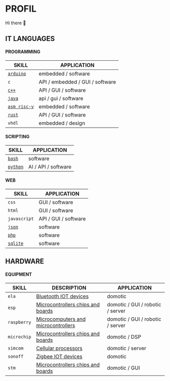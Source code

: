 # PROFIL

Hi there 👋

## IT LANGUAGES

#### PROGRAMMING

|SKILL|APPLICATION|
|-----|-----------|
|[`arduino`](https://docs.arduino.cc/language-reference/)|embedded / software|
|`c`|API / embedded / GUI / software|
|[`c++`](https://isocpp.org/)|API / GUI / software|
|[`java`](https://www.java.com/fr/)|api / gui / software|
|[`asm risc-v`](https://asm-docs.microagi.org/risc-v/riscv-asm.html)|embedded / software|
|[`rust`](https://www.rust-lang.org/fr)|API / GUI / software|
|`vhdl`|embedded / design|

#### SCRIPTING

|SKILL|APPLICATION|
|-----|-----------|
|[`bash`](https://www.gnu.org/software/bash/manual/bash.html)|software|
|[`python`](https://www.python.org/)|AI / API / software|

#### WEB

|SKILL|APPLICATION|
|-----|-----------|
|`css`|GUI / software|
|`html`|GUI / software|
|`javascript`|API / GUI / software|
|[`json`](https://www.json.org/json-fr.html)|software|
|[`php`](https://www.php.net/)|software|
|[`sqlite`](https://sqlite.org/)|software|

## HARDWARE

#### EQUIPMENT

|SKILL|DESCRIPTION|APPLICATION|
|-----|-----------|-----------|
|`ela`|[Bluetooth IOT devices](https://elainnovation.com/beacon-bluetooth/)|domotic|
|`esp`|[Microcontrollers chips and boards](https://www.espressif.com/)|domotic / GUI / robotic / server|
|`raspberry`|[Microcomputers and microcontrollers](https://www.raspberrypi.com/)|domotic / GUI / robotic / server|
|`microchip`|[Microcontrollers chips and boards](https://www.microchip.com/)|domotic / DSP|
|`simcom`|[Cellular processors](https://www.simcom.com/)|domotic / server|
|`sonoff`|[Zigbee IOT devices](https://sonoff.tech/fr-fr)|domotic|
|`stm`|[Microcontrollers chips and boards](https://www.st.com/content/st_com/en.html)|domotic / GUI|
